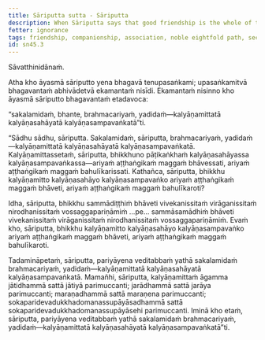 ```yaml
---
title: Sāriputta sutta - Sāriputta
description: When Sāriputta says that good friendship is the whole of the spiritual life, the Buddha agrees, explaining that good friendship is the basis for the development of the Noble Eightfold Path.
fetter: ignorance
tags: friendship, companionship, association, noble eightfold path, seclusion, dispassion, cessation, relinquishment, sn, sn45-56, sn45
id: sn45.3
---
```


Sāvatthinidānaṁ.

Atha kho āyasmā sāriputto yena bhagavā tenupasaṅkami; upasaṅkamitvā bhagavantaṁ abhivādetvā ekamantaṁ nisīdi. Ekamantaṁ nisinno kho āyasmā sāriputto bhagavantaṁ etadavoca:

“sakalamidaṁ, bhante, brahmacariyaṁ, yadidaṁ—kalyāṇamittatā kalyāṇasahāyatā kalyāṇasampavaṅkatā”ti.

“Sādhu sādhu, sāriputta. Sakalamidaṁ, sāriputta, brahmacariyaṁ, yadidaṁ—kalyāṇamittatā kalyāṇasahāyatā kalyāṇasampavaṅkatā. Kalyāṇamittassetaṁ, sāriputta, bhikkhuno pāṭikaṅkhaṁ kalyāṇasahāyassa kalyāṇasampavaṅkassa—ariyaṁ aṭṭhaṅgikaṁ maggaṁ bhāvessati, ariyaṁ aṭṭhaṅgikaṁ maggaṁ bahulīkarissati. Kathañca, sāriputta, bhikkhu kalyāṇamitto kalyāṇasahāyo kalyāṇasampavaṅko ariyaṁ aṭṭhaṅgikaṁ maggaṁ bhāveti, ariyaṁ aṭṭhaṅgikaṁ maggaṁ bahulīkaroti?

Idha, sāriputta, bhikkhu sammādiṭṭhiṁ bhāveti vivekanissitaṁ virāganissitaṁ nirodhanissitaṁ vossaggapariṇāmiṁ …pe… sammāsamādhiṁ bhāveti vivekanissitaṁ virāganissitaṁ nirodhanissitaṁ vossaggapariṇāmiṁ. Evaṁ kho, sāriputta, bhikkhu kalyāṇamitto kalyāṇasahāyo kalyāṇasampavaṅko ariyaṁ aṭṭhaṅgikaṁ maggaṁ bhāveti, ariyaṁ aṭṭhaṅgikaṁ maggaṁ bahulīkaroti.

Tadamināpetaṁ, sāriputta, pariyāyena veditabbaṁ yathā sakalamidaṁ brahmacariyaṁ, yadidaṁ—kalyāṇamittatā kalyāṇasahāyatā kalyāṇasampavaṅkatā. Mamañhi, sāriputta, kalyāṇamittaṁ āgamma jātidhammā sattā jātiyā parimuccanti; jarādhammā sattā jarāya parimuccanti; maraṇadhammā sattā maraṇena parimuccanti; sokaparidevadukkhadomanassupāyāsadhammā sattā sokaparidevadukkhadomanassupāyāsehi parimuccanti. Iminā kho etaṁ, sāriputta, pariyāyena veditabbaṁ yathā sakalamidaṁ brahmacariyaṁ, yadidaṁ—kalyāṇamittatā kalyāṇasahāyatā kalyāṇasampavaṅkatā”ti.
